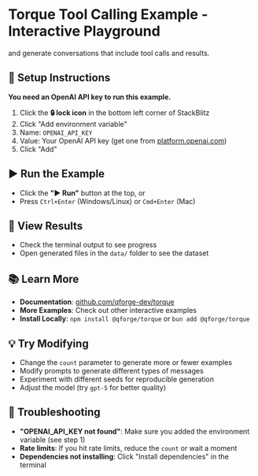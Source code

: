 # Torque Tool Calling Example - Interactive Playground

and generate conversations that include tool calls and results.

## 🔑 Setup Instructions

**You need an OpenAI API key to run this example.**

1. Click the **🔒 lock icon** in the bottom left corner of StackBlitz
2. Click "Add environment variable"
3. Name: `OPENAI_API_KEY`
4. Value: Your OpenAI API key (get one from [platform.openai.com](https://platform.openai.com))
5. Click "Add"

## ▶️ Run the Example

- Click the **"▶️ Run"** button at the top, or
- Press `Ctrl+Enter` (Windows/Linux) or `Cmd+Enter` (Mac)

## 📁 View Results

- Check the terminal output to see progress
- Open generated files in the `data/` folder to see the dataset

## 📚 Learn More

- **Documentation**: [github.com/qforge-dev/torque](https://github.com/qforge-dev/torque)
- **More Examples**: Check out other interactive examples
- **Install Locally**: `npm install @qforge/torque` or `bun add @qforge/torque`

## 💡 Try Modifying

- Change the `count` parameter to generate more or fewer examples
- Modify prompts to generate different types of messages
- Experiment with different seeds for reproducible generation
- Adjust the model (try `gpt-5` for better quality)

## 🐛 Troubleshooting

- **"OPENAI_API_KEY not found"**: Make sure you added the environment variable (see step 1)
- **Rate limits**: If you hit rate limits, reduce the `count` or wait a moment
- **Dependencies not installing**: Click "Install dependencies" in the terminal
